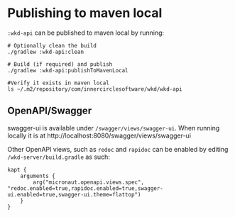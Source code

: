 # Publishing to maven local
`:wkd-api` can be published to maven local by running:
```shell
# Optionally clean the build
./gradlew :wkd-api:clean

# Build (if required) and publish
./gradlew :wkd-api:publishToMavenLocal

#Verify it exists in maven local
ls ~/.m2/repository/com/innercirclesoftware/wkd/wkd-api
```


## OpenAPI/Swagger

swagger-ui is available under `/swagger/views/swagger-ui`. When running locally it is
at http://localhost:8080/swagger/views/swagger-ui

Other OpenAPI views, such as `redoc` and `rapidoc` can be enabled by editing `/wkd-server/build.gradle` as such:

```
kapt {
    arguments {
        arg("micronaut.openapi.views.spec", "redoc.enabled=true,rapidoc.enabled=true,swagger-ui.enabled=true,swagger-ui.theme=flattop")
    }
}
```